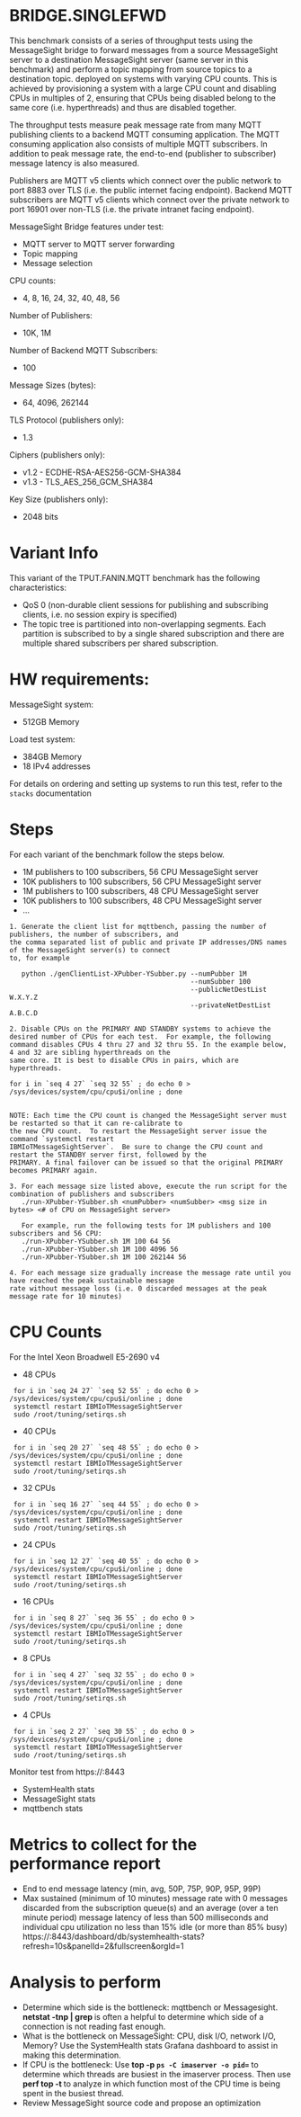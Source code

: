 # BRIDGE.SINGLEFWD

 This benchmark consists of a series of throughput tests using the MessageSight bridge to forward
 messages from a source MessageSight server to a destination MessageSight server (same server in
 this benchmark) and perform a topic mapping from source topics to a destination topic.
 deployed on systems with varying CPU counts. This is achieved by provisioning a system
 with a large CPU count and disabling CPUs in multiples of 2, ensuring that CPUs being disabled
 belong to the same core (i.e. hyperthreads) and thus are disabled together.
 
 The throughput tests measure peak message rate from many MQTT publishing clients to a 
 backend MQTT consuming application. The MQTT consuming application also consists of 
 multiple MQTT subscribers. In addition to peak message rate, the end-to-end (publisher to subscriber) 
 message latency is also measured.
 
 Publishers are MQTT v5 clients which connect over the public network to port 8883 over TLS
 (i.e. the public internet facing endpoint). Backend MQTT subscribers are MQTT v5 clients which 
 connect over the private network to port 16901 over non-TLS (i.e. the private intranet facing 
 endpoint).
 
 MessageSight Bridge features under test:
 * MQTT server to MQTT server forwarding
 * Topic mapping
 * Message selection
 
 CPU counts:
 * 4, 8, 16, 24, 32, 40, 48, 56
 
 Number of Publishers:
 * 10K, 1M
 
 Number of Backend MQTT Subscribers:
 * 100

 Message Sizes (bytes):
 * 64, 4096, 262144

 TLS Protocol (publishers only):
 * 1.3

 Ciphers (publishers only):
 * v1.2 - ECDHE-RSA-AES256-GCM-SHA384
 * v1.3 - TLS_AES_256_GCM_SHA384

 Key Size (publishers only):
 * 2048 bits
 
# Variant Info
 This variant of the TPUT.FANIN.MQTT benchmark has the following characteristics:
 * QoS 0 (non-durable client sessions for publishing and subscribing clients, i.e. no session expiry is specified)
 * The topic tree is partitioned into non-overlapping segments.  Each partition is subscribed to by a single shared
 subscription and there are multiple shared subscribers per shared subscription.

# HW requirements:
MessageSight system:  
  * 512GB Memory

Load test system:   
  * 384GB Memory
  * 18 IPv4 addresses
                             
For details on ordering and setting up systems to run this test, refer to the `stacks` documentation
                                                        
# Steps
For each variant of the benchmark follow the steps below.
* 1M publishers to 100 subscribers, 56 CPU MessageSight server
* 10K publishers to 100 subscribers, 56 CPU MessageSight server
* 1M publishers to 100 subscribers, 48 CPU MessageSight server
* 10K publishers to 100 subscribers, 48 CPU MessageSight server
* ...

```
1. Generate the client list for mqttbench, passing the number of publishers, the number of subscribers, and
the comma separated list of public and private IP addresses/DNS names of the MessageSight server(s) to connect 
to, for example
   
   python ./genClientList-XPubber-YSubber.py --numPubber 1M
                                             --numSubber 100
                                             --publicNetDestList W.X.Y.Z 
                                             --privateNetDestList A.B.C.D

2. Disable CPUs on the PRIMARY AND STANDBY systems to achieve the desired number of CPUs for each test.  For example, the following 
command disables CPUs 4 thru 27 and 32 thru 55. In the example below, 4 and 32 are sibling hyperthreads on the
same core. It is best to disable CPUs in pairs, which are hyperthreads.

for i in `seq 4 27` `seq 32 55` ; do echo 0 > /sys/devices/system/cpu/cpu$i/online ; done


NOTE: Each time the CPU count is changed the MessageSight server must be restarted so that it can re-calibrate to
the new CPU count.  To restart the MessageSight server issue the command `systemctl restart
IBMIoTMessageSightServer`.  Be sure to change the CPU count and restart the STANDBY server first, followed by the
PRIMARY. A final failover can be issued so that the original PRIMARY becomes PRIMARY again.

3. For each message size listed above, execute the run script for the combination of publishers and subscribers  
   ./run-XPubber-YSubber.sh <numPubber> <numSubber> <msg size in bytes> <# of CPU on MessageSight server>

   For example, run the following tests for 1M publishers and 100 subscribers and 56 CPU:
   ./run-XPubber-YSubber.sh 1M 100 64 56
   ./run-XPubber-YSubber.sh 1M 100 4096 56
   ./run-XPubber-YSubber.sh 1M 100 262144 56
   
4. For each message size gradually increase the message rate until you have reached the peak sustainable message
rate without message loss (i.e. 0 discarded messages at the peak message rate for 10 minutes)
```

# CPU Counts
For the Intel Xeon Broadwell E5-2690 v4

* 48 CPUs

```
 for i in `seq 24 27` `seq 52 55` ; do echo 0 > /sys/devices/system/cpu/cpu$i/online ; done
 systemctl restart IBMIoTMessageSightServer
 sudo /root/tuning/setirqs.sh
```

* 40 CPUs

```
 for i in `seq 20 27` `seq 48 55` ; do echo 0 > /sys/devices/system/cpu/cpu$i/online ; done
 systemctl restart IBMIoTMessageSightServer
 sudo /root/tuning/setirqs.sh
```

* 32 CPUs

```
 for i in `seq 16 27` `seq 44 55` ; do echo 0 > /sys/devices/system/cpu/cpu$i/online ; done
 systemctl restart IBMIoTMessageSightServer
 sudo /root/tuning/setirqs.sh
```

* 24 CPUs

```
 for i in `seq 12 27` `seq 40 55` ; do echo 0 > /sys/devices/system/cpu/cpu$i/online ; done
 systemctl restart IBMIoTMessageSightServer
 sudo /root/tuning/setirqs.sh
```

* 16 CPUs

```
 for i in `seq 8 27` `seq 36 55` ; do echo 0 > /sys/devices/system/cpu/cpu$i/online ; done
 systemctl restart IBMIoTMessageSightServer
 sudo /root/tuning/setirqs.sh
```

* 8 CPUs

```
 for i in `seq 4 27` `seq 32 55` ; do echo 0 > /sys/devices/system/cpu/cpu$i/online ; done
 systemctl restart IBMIoTMessageSightServer
 sudo /root/tuning/setirqs.sh
```

* 4 CPUs

```
 for i in `seq 2 27` `seq 30 55` ; do echo 0 > /sys/devices/system/cpu/cpu$i/online ; done
 systemctl restart IBMIoTMessageSightServer
 sudo /root/tuning/setirqs.sh
```

Monitor test from https://<hostname of Graphite relay>:8443
  - SystemHealth stats
  - MessageSight stats
  - mqttbench stats

# Metrics to collect for the performance report
- End to end message latency (min, avg, 50P, 75P, 90P, 95P, 99P)
- Max sustained (minimum of 10 minutes) message rate with 0 messages discarded from the subscription queue(s) and an 
average (over a ten minute period) message latency of less than 500 milliseconds and 
individual cpu utilization no less than 15% idle (or more than 85% busy) https://<hostname of Graphite relay>:8443/dashboard/db/systemhealth-stats?refresh=10s&panelId=2&fullscreen&orgId=1

# Analysis to perform
- Determine which side is the bottleneck: mqttbench or Messagesight. **netstat -tnp | grep <port number>** is often a helpful to
  determine which side of a connection is not reading fast enough.
- What is the bottleneck on MessageSight: CPU, disk I/O, network I/O, Memory? Use the SystemHealth stats Grafana dashboard to assist in
  making this determination.  
- If CPU is the bottleneck: Use **top -p `ps -C imaserver -o pid=`** to determine which threads are busiest in the imaserver process.
  Then use **perf top -t <tid>** to analyze in which function most of the CPU time is being spent in the busiest thread.
- Review MessageSight source code and propose an optimization
